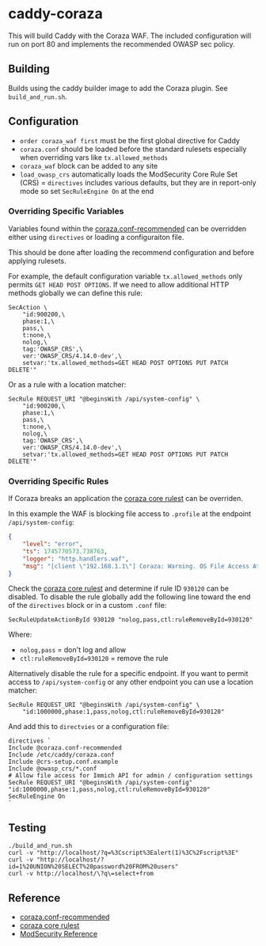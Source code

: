 # caddy-coraza

This will build Caddy with the Coraza WAF.  The included configuration will
run on port 80 and implements the recommended OWASP sec policy.

## Building

Builds using the caddy builder image to add the Coraza plugin.  See `build_and_run.sh`.

## Configuration

- `order coraza_waf first` must be the first global directive for Caddy
- `coraza.conf` should be loaded before the standard rulesets especially when overriding vars like `tx.allowed_methods`
- `coraza_waf` block can be added to any site
- `load_owasp_crs` automatically loads the ModSecurity Core Rule Set (CRS)
= `directives` includes various defaults, but they are in report-only mode so set `SecRuleEngine On` at the end

### Overriding Specific Variables

Variables found within the [coraza.conf-recommended](https://github.com/corazawaf/coraza/blob/main/coraza.conf-recommended) can be overridden either using `directives` or loading a configuraiton file.

This should be done after loading the recommend configuration and before applying rulesets.

For example, the default configuration variable `tx.allowed_methods` only permits `GET HEAD POST OPTIONS`.  If we need to allow additional HTTP methods globally we can define this rule:

```
SecAction \
    "id:900200,\
    phase:1,\
    pass,\
    t:none,\
    nolog,\
    tag:'OWASP_CRS',\
    ver:'OWASP_CRS/4.14.0-dev',\
    setvar:'tx.allowed_methods=GET HEAD POST OPTIONS PUT PATCH DELETE'"
```

Or as a rule with a location matcher:

```
SecRule REQUEST_URI "@beginsWith /api/system-config" \
    "id:900200,\
    phase:1,\
    pass,\
    t:none,\
    nolog,\
    tag:'OWASP_CRS',\
    ver:'OWASP_CRS/4.14.0-dev',\
    setvar:'tx.allowed_methods=GET HEAD POST OPTIONS PUT PATCH DELETE'"
```

### Overriding Specific Rules

If Coraza breaks an application the [coraza core rulest](https://github.com/coreruleset/coreruleset) can be overriden.

In this example the WAF is blocking file access to `.profile` at the endpoint `/api/system-config`:

```json
{
    "level": "error",
    "ts": 1745770573.738763,
    "logger": "http.handlers.waf",
    "msg": "[client \"192.168.1.1\"] Coraza: Warning. OS File Access Attempt [file \"@owasp_crs/REQUEST-930-APPLICATION-ATTACK-LFI.conf\"] [line \"3114\"] [id \"930120\"] [rev \"\"] [msg \"OS File Access Attempt\"] [data \"Matched Data: .profile found within ARGS_NAMES:json.oauth.profileSigningAlgorithm: json.oauth.profileSigningAlgorithm\"] [severity \"critical\"] [ver \"OWASP_CRS/4.7.0\"] [maturity \"0\"] [accuracy \"0\"] [tag \"application-multi\"] [tag \"language-multi\"] [tag \"platform-multi\"] [tag \"attack-lfi\"] [tag \"paranoia-level/1\"] [tag \"OWASP_CRS\"] [tag \"capec/1000/255/153/126\"] [tag \"PCI/6.5.4\"] [hostname \"\"] [uri \"/api/system-config\"] [unique_id \"vkxkeIqsiEVrGnLl\"]"
}
```

Check the [coraza core rulest](https://github.com/coreruleset/coreruleset) and determine if rule ID `930120` can be disabled. To disable the rule globally add the following line toward the end of the `directives` block or in a custom `.conf` file:

```
SecRuleUpdateActionById 930120 "nolog,pass,ctl:ruleRemoveById=930120"
````

Where:

- `nolog,pass` = don't log and allow
- `ctl:ruleRemoveById=930120` = remove the rule

Alternatively disable the rule for a specific endpoint.  If you want to permit access to `/api/system-config` or any other endpoint you can use a location matcher:

```
SecRule REQUEST_URI "@beginsWith /api/system-config" \
    "id:1000000,phase:1,pass,nolog,ctl:ruleRemoveById=930120"
```

And add this to `directvies` or a configuration file:

```
directives `
Include @coraza.conf-recommended
Include /etc/caddy/coraza.conf
Include @crs-setup.conf.example
Include @owasp_crs/*.conf
# Allow file access for Immich API for admin / configuration settings
SecRule REQUEST_URI "@beginsWith /api/system-config" "id:1000000,phase:1,pass,nolog,ctl:ruleRemoveById=930120"
SecRuleEngine On
`
```

## Testing

```shell
./build_and_run.sh
curl -v "http://localhost/?q=%3Cscript%3Ealert(1)%3C%2Fscript%3E"
curl -v "http://localhost/?id=1%20UNION%20SELECT%20password%20FROM%20users"
curl -v http://localhost/\?q\=select+from
```

## Reference

- [coraza.conf-recommended](https://github.com/corazawaf/coraza/blob/main/coraza.conf-recommended)
- [coraza core rulest](https://github.com/coreruleset/coreruleset)
- [ModSecurity Reference](https://github.com/owasp-modsecurity/ModSecurity/wiki/Reference-Manual-(v3.x)#user-content-SecAction)
